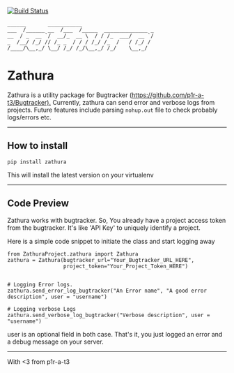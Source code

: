 [![Build Status](https://travis-ci.org/p1r-a-t3/zathura.svg?branch=master)](https://travis-ci.org/p1r-a-t3/zathura)

```
______       ___________
___  /______ __  /___  /_____  ______________ _
__  / _  __ `/  __/_  __ \  / / /_  ___/  __ `/
_  /__/ /_/ // /_ _  / / / /_/ /_  /   / /_/ /
/____/\__,_/ \__/ /_/ /_/\__,_/ /_/    \__,_/
```

# Zathura

Zathura is a utility package for Bugtracker (<https://github.com/p1r-a-t3/Bugtracker).> Currently, zathura can send error and verbose logs from projects. Future features include parsing `nohup.out` file to check probably logs/errors etc.

---

## How to install

`pip install zathura`

This will install the latest version on your virtualenv

---

## Code Preview

Zathura works with bugtracker. So, You already have a project access token from the bugtracker. It's like 'API Key' to uniquely identify a project.

Here is a simple code snippet to initiate the class and start logging away

```
from ZathuraProject.zathura import Zathura
zathura = Zathura(bugtracker_url="Your_Bugtracker_URL_HERE",
                  project_token="Your_Project_Token_HERE")


# Logging Error logs.
zathura.send_error_log_bugtracker("An Error name", "A good error description", user = "username")

# Logging verbose Logs
zathura.send_verbose_log_bugtracker("Verbose description", user = "username")
```

user is an optional field in both case. That's it, you just logged an error and a debug message on your server. 

---

With <3 from p1r-a-t3
